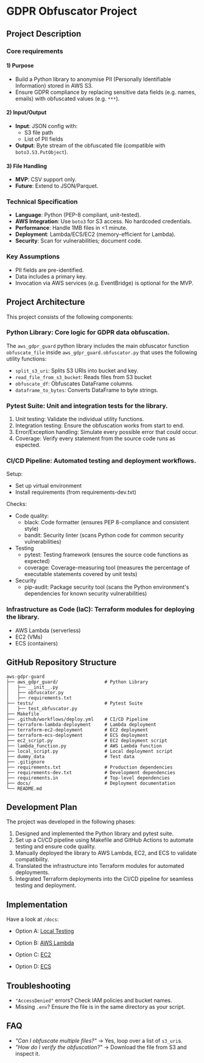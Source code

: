 # GDPR Obfuscator Project

## Project Description

### Core requirements

#### 1) Purpose

- Build a Python library to anonymise PII (Personally Identifiable Information) stored in AWS S3.
- Ensure GDPR compliance by replacing sensitive data fields (e.g. names, emails) with obfuscated values (e.g. `***`).


#### 2) Input/Output

- **Input**: JSON config with:
	- S3 file path
	- List of PII fields
- **Output**: Byte stream of the obfuscated file (compatible with `boto3.S3.PutObject`).


#### 3) File Handling

- **MVP**: CSV support only.
- **Future**: Extend to JSON/Parquet.


### Technical Specification

- **Language**: Python (PEP-8 compliant, unit-tested).
- **AWS Integration**: Use `boto3` for S3 access. No hardcoded credentials.
- **Performance**: Handle 1MB files in <1 minute.
- **Deployment**: Lambda/ECS/EC2 (memory-efficient for Lambda).
- **Security**: Scan for vulnerabilities; document code.


### Key Assumptions

- PII fields are pre-identified.
- Data includes a primary key.
- Invocation via AWS services (e.g. EventBridge) is optional for the MVP. 


## Project Architecture

This project consists of the following components:

### **Python Library**: Core logic for GDPR data obfuscation.

The `aws_gdpr_guard` python library includes the main obfuscator function `obfuscate_file` inside `aws_gdpr_guard.obfuscator.py` that uses the following utility functions:
- `split_s3_uri`: Splits S3 URIs into bucket and key.
- `read_file_from_s3_bucket`: Reads files from S3 bucket
- `obfuscate_df`: Obfuscates DataFrame columns.
- `dataframe_to_bytes`: Converts DataFrame to byte strings.


### **Pytest Suite**: Unit and integration tests for the library.

1) Unit testing: Validate the individual utility functions.
2) Integration testing: Ensure the obfuscation works from start to end.
3) Error/Exception handling: Simulate every possible error that could occur.
4) Coverage: Verify every statement from the source code runs as espected.



### **CI/CD Pipeline**: Automated testing and deployment workflows.


Setup:
- Set up virtual environment
- Install requirements (from requirements-dev.txt)

Checks:
- Code quality:
    - black: Code formatter (ensures PEP 8-compliance and consistent style)
    - bandit: Security linter (scans Python code for common security vulnerabilities)
- Testing
    - pytest: Testing framework (ensures the source code functions as expected)
    - coverage: Coverage-measuring tool (measures the percentage of executable statements covered by unit tests)
- Security
    - pip-audit: Package security tool (scans the Python environment's dependencies for known security vulnerabilities)


### **Infrastructure as Code (IaC)**: Terraform modules for deploying the library.

- AWS Lambda (serverless)
- EC2 (VMs)
- ECS (containers)


## GitHub Repository Structure

```
aws-gdpr-guard
├── aws_gdpr_guard/                 # Python Library
│   ├── __init__.py
│   ├── obfuscator.py
│   ├── requirements.txt
├── tests/                          # Pytest Suite
│   ├── test_obfuscator.py
├── Makefile
├── .github/workflows/deploy.yml    # CI/CD Pipeline
├── terraform-lambda-deployment     # Lambda deployment
├── terraform-ec2-deployment        # EC2 deployment
├── terraform-ecs-deployment        # ECS deployment
├── ec2_script.py                   # EC2 deployment script
├── lambda_function.py              # AWS Lambda function
├── local_script.py                 # Local deployment script
├── dummy_data                      # Test data
├── .gitignore
├── requirements.txt                # Production dependencies
├── requirements-dev.txt            # Development dependencies
├── requirements.in                 # Top-level dependencies
├── docs/                           # Deployment documentation
└── README.md
```


## Development Plan

The project was developed in the following phases:

1. Designed and implemented the Python library and pytest suite.
2. Set up a CI/CD pipeline using Makefile and GitHub Actions to automate testing and ensure code quality.
3. Manually deployed the library to AWS Lambda, EC2, and ECS to validate compatibility.
4. Translated the infrastructure into Terraform modules for automated deployments.
5. Integrated Terraform deployments into the CI/CD pipeline for seamless testing and deployment.


## Implementation

Have a look at `/docs`:

* Option A: [Local Testing](docs/local.md)

* Option B: [AWS Lambda](docs/lambda.md)

* Option C: [EC2](docs/ec2.md)

* Option D: [ECS](docs/ecs.md)





## Troubleshooting
* `"AccessDenied"` errors? Check IAM policies and bucket names.
* Missing `.env`? Ensure the file is in the same directory as your script.


## FAQ
* *"Can I obfuscate multiple files?"* → Yes, loop over a list of `s3_uri`s.
* *"How do I verify the obfuscation?"* → Download the file from S3 and inspect it.

